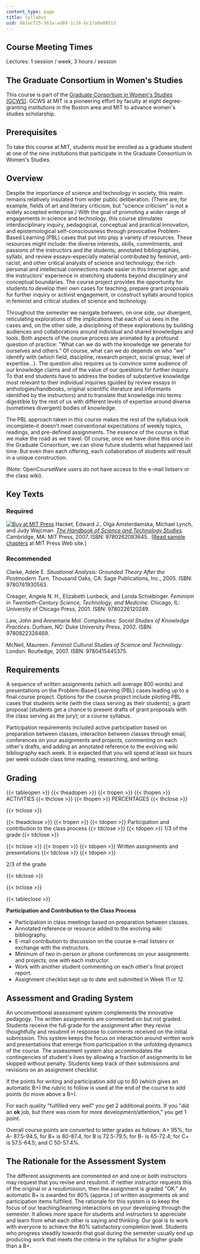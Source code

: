 ```yaml
---
content_type: page
title: Syllabus
uid: 881acf25-563a-ad89-1c16-bc17a8a08513
---
```


Course Meeting Times
--------------------

Lectures: 1 session / week, 3 hours / session

The Graduate Consortium in Women's Studies
------------------------------------------

This course is part of the [Graduate Consortium in Women's Studies (GCWS)](http://web.mit.edu/gcws/). GCWS at MIT is a pioneering effort by faculty at eight degree-granting institutions in the Boston area and MIT to advance women's studies scholarship.

Prerequisites
-------------

To take this course at MIT, students must be enrolled as a graduate student at one of the nine institutions that participate in the Graduate Consortium in Women's Studies.

Overview
--------

Despite the importance of science and technology in society, this realm remains relatively insulated from wider public deliberation. (There are, for example, fields of art and literary criticism, but "science criticism" is not a widely accepted enterprise.) With the goal of promoting a wider range of engagements in science and technology, this course stimulates interdisciplinary inquiry, pedagogical, conceptual and practical innovation, and epistemological self-consciousness through provocative Problem-Based Learning (PBL) cases that put into play a variety of resources. These resources might include: the diverse interests, skills, commitments, and passions of the instructors and the students; annotated bibliographies, syllabi, and review essays–especially material contributed by feminist, anti-racist, and other critical analysts of science and technology; the rich personal and intellectual connections made easier in this Internet age; and the instructors' experience in stretching students beyond disciplinary and conceptual boundaries. The course project provides the opportunity for students to develop their own cases for teaching, prepare grant proposals for further inquiry or activist engagement, or construct syllabi around topics in feminist and critical studies of science and technology.

Throughout the semester we navigate between, on one side, our divergent, reticulating explorations of the implications that each of us sees in the cases and, on the other side, a disciplining of these explorations by building audiences and collaborations around individual and shared knowledges and tools. Both aspects of the course process are animated by a profound question of practice: "What can we do with the knowledge we generate for ourselves and others." Of course, what can we do depends on who "we" identify with (which field, discipline, research project, social group, level of expertise…). The question also requires us to convince some audience of our knowledge claims and of the value of our questions for further inquiry. To that end students have to address the bodies of substantive knowledge most relevant to their individual inquiries (guided by review essays in anthologies/handbooks, original scientific literature and informants identified by the instructors) and to translate that knowledge into terms digestible by the rest of us with different levels of expertise around diverse (sometimes divergent) bodies of knowledge.

The PBL approach taken in this course makes the rest of the syllabus look incomplete–it doesn't meet conventional expectations of weekly topics, readings, and pre-defined assignments. The essence of the course is that we make the road as we travel. Of course, once we have done this once in the Graduate Consortium, we can show future students what happened last time. But even then each offering, each collaboration of students will result in a unique construction.

(Note: OpenCourseWare users do not have access to the e-mail listserv or the class wiki).

Key Texts
---------

### Required

[![Buy at MIT Press](/images/mp_logo.gif)](https://mitpress.mit.edu/9780262083645) Hacket, Edward J., Olga Amsterdamska, Michael Lynch, and Judy Wajcman. [_The Handbook of Science and Technology Studies_](https://mitpress.mit.edu/9780262083645). Cambridge, MA: MIT Press, 2007. ISBN: 9780262083645.  \[[Read sample chapters](https://mitpress.mit.edu/9780262083645) at MIT Press Web site.\]

### Recommended

Clarke, Adele E. _Situational Analysis: Grounded Theory After the Postmodern Turn_. Thousand Oaks, CA: Sage Publications, Inc., 2005. ISBN: 9780761930563.

Creager, Angela N. H., Elizabeth Lunbeck, and Londa Schiebinger. _Feminism in Twentieth-Century Science, Technology, and Medicine_. Chicago, IL: University of Chicago Press, 2001. ISBN: 9780226120249.

Law, John and Annemarie Mol. _Complexities: Social Studies of Knowledge Practices_. Durham, NC: Duke University Press, 2002. ISBN: 9780822328469.

McNeil, Maureen. _Feminist Cultural Studies of Science and Technology_. London: Routledge, 2007. ISBN: 9780415445375.

Requirements
------------

A sequence of written assignments (which will average 800 words) and presentations on the Problem-Based Learning (PBL) cases leading up to a final course project. Options for the course project include piloting PBL cases that students write (with the class serving as their students); a grant proposal (students get a chance to present drafts of grant proposals with the class serving as the jury); or a course syllabus.

Participation requirements included active participation based on preparation between classes, interaction between classes through email, conferences on your assignments and projects, commenting on each other's drafts, and adding an annotated reference to the evolving wiki bibliography each week. It is expected that you will spend at least six hours per week outside class time reading, researching, and writing.

Grading
-------

{{< tableopen >}}
{{< theadopen >}}
{{< tropen >}}
{{< thopen >}}
ACTIVITIES
{{< thclose >}}
{{< thopen >}}
PERCENTAGES
{{< thclose >}}

{{< trclose >}}

{{< theadclose >}}
{{< tropen >}}
{{< tdopen >}}
Participation and contribution to the class process
{{< tdclose >}}
{{< tdopen >}}
1/3 of the grade
{{< tdclose >}}

{{< trclose >}}
{{< tropen >}}
{{< tdopen >}}
Written assignments and presentations
{{< tdclose >}}
{{< tdopen >}}


2/3 of the grade


{{< tdclose >}}

{{< trclose >}}

{{< tableclose >}}

**Participation and Contribution to the Class Process**

*   Participation in class meetings based on preparation between classes.
*   Annotated reference or resource added to the evolving wiki bibliography.
*   E-mail contribution to discussion on the course e-mail listserv or exchange with the instructors.
*   Minimum of two in-person or phone conferences on your assignments and projects; one with each instructor.
*   Work with another student commenting on each other's final project report.
*   Assignment checklist kept up to date and submitted in Week 11 or 12.

Assessment and Grading System
-----------------------------

An unconventional assessment system complements the innovative pedagogy. The written assignments are commented on but not graded. Students receive the full grade for the assignment after they revise thoughtfully and resubmit in response to comments received on the initial submission. This system keeps the focus on interaction around written work and presentations that emerge from participation in the unfolding dynamics of the course. The assessment system also accommodates the contingencies of student's lives by allowing a fraction of assignments to be skipped without penalty. Students keep track of their submissions and revisions on an assignment checklist.

If the points for writing and participation add up to 80 (which gives an automatic B+) the rubric to follow is used at the end of the course to add points (to move above a B+).

For each quality "fulfilled very well" you get 2 additional points. If you "did an **ok** job, but there was room for more development/attention," you get 1 point.

Overall course points are converted to letter grades as follows: A> 95%, for A- 87.5-94.5, for B+ is 80-87.4, for B is 72.5-79.5; for B- is 65-72.4; for C+ is 57.5-64.5; and C 50-57.4%.

The Rationale for the Assessment System
---------------------------------------

The different assignments are commented on and one or both instructors may request that you revise and resubmit. If neither instructor requests this of the original or a resubmission, then the assignment is graded "OK." An automatic B+ is awarded for 80% (approx.) of written assignments ok and participation items fulfilled. The rationale for this system is to keep the focus of our teaching/learning interactions on your developing through the semester. It allows more space for students and instructors to appreciate and learn from what each other is saying and thinking. Our goal is to work with everyone to achieve the 80% satisfactory completion level. Students who progress steadily towards that goal during the semester usually end up producing work that meets the criteria in the syllabus for a higher grade than a B+.